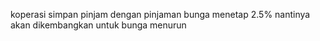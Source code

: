 koperasi simpan pinjam dengan pinjaman bunga menetap 2.5% nantinya akan dikembangkan untuk bunga menurun